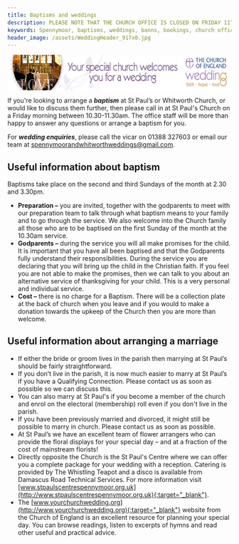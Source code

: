 ```yaml
---
title: Baptisms and weddings
description: PLEASE NOTE THAT THE CHURCH OFFICE IS CLOSED ON FRIDAY 11TH AND FRIDAY 18TH AUGUST. FOR ANY URGENT ENQUIRIES REGARDING A CURRENT BOOKING, EMAIL OFFICE@STPAULSSPENNYMOOR.CO.UK If you're enquiring to arrange a baptism or wedding at St Paul’s or Whitworth Church, or would like to discuss them further, then please call in to the Church on a Friday morning evening between 10.30-11.30am.
keywords: Spennymoor, baptisms, weddings, banns, bookings, church office, funerals
header_image: /assets/WeddingHeader_917x0.jpg
---
```

<span style="text-align: center;"><a target="_blank" href="http://www.yourchurchwedding.org"><img width="640" height="80" align="middle" alt="Your Church Wedding" src="/assets/Websitebannerlarge.jpg"/></a></span>

If you're looking to arrange a _**baptism**_ at St Paul’s or Whitworth Church, or would like to discuss them further, then please call in at St Paul's Church on a Friday morning between 10.30-11.30am. The office staff will be more than happy to answer any questions or arrange a baptism for you.

For _**wedding enquiries**_, please call the vicar on 01388 327603 or email our team at spennymoorandwhitworthweddings@gmail.com.

## Useful information about baptism

Baptisms take place on the second and third Sundays of the month at 2.30 and 3.30pm.

* **Preparation –** you are invited, together with the godparents to meet with our preparation team to talk through what baptism means to your family and to go through the service. We also welcome into the Church family all those who are to be baptised on the first Sunday of the month at the 10.30am service.
* **Godparents –** during the service you will all make promises for the child. It is important that you have all been baptised and that the Godparents fully understand their responsibilities. During the service you are declaring that you will bring up the child in the Christian faith. If you feel you are not able to make the promises, then we can talk to you about an alternative service of thanksgiving for your child. This is a very personal and individual service.
* **Cost –** there is no charge for a Baptism. There will be a collection plate at the back of church when you leave and if you would to make a donation towards the upkeep of the Church then you are more than welcome.

## Useful information about arranging a marriage

* If either the bride or groom lives in the parish then marrying at St Paul’s should be fairly straightforward.
* If you don’t live in the parish, it is now much easier to marry at St Paul’s if you have a Qualifying Connection. Please contact us as soon as possible so we can discuss this.
* You can also marry at St Paul's if you become a member of the church and enrol on the electoral (membership) roll even if you don't live in the parish.
* If you have been previously married and divorced, it might still be possible to marry in church. Please contact us as soon as possible.
* At St Paul’s we have an excellent team of flower arrangers who can provide the floral displays for your special day – and at a fraction of the cost of mainstream florists!
* Directly opposite the Church is the St Paul's Centre where we can offer you a complete package for your wedding with a reception. Catering is provided by The Whistling Teapot and a disco is available from Damascus Road Technical Services. For more information visit [www.stpaulscentrespennymoor.org.uk](http://www.stpaulscentrespennymoor.org.uk){:target="_blank"}.
* The [www.yourchurchwedding.org](http://www.yourchurchwedding.org){:target="_blank"} website from the Church of England is an excellent resource for planning your special day. You can browse readings, listen to excerpts of hymns and read other useful and practical advice.
